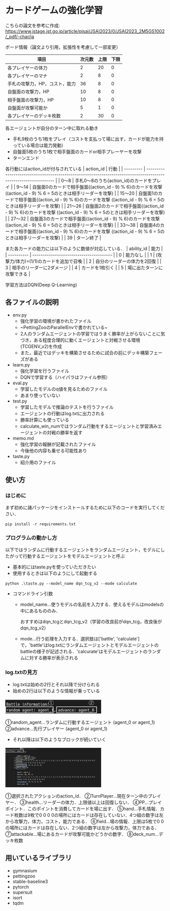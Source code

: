# カードゲームの強化学習

こちらの論文を参考に作成: https://www.jstage.jst.go.jp/article/pjsai/JSAI2023/0/JSAI2023_2M5GS1002/_pdf/-char/ja

ボード情報（論文より引用，拡張性を考慮して一部変更）

|項目|次元数|上限|下限|
|---|---|---|---|
|各プレイヤーの体力|2|20|0|
|各プレイヤーのマナ|2|8|0|
|手札の攻撃力，HP，コスト，能力|36|8|0|
|自盤面の攻撃力，HP|10|8|0|
|相手盤面の攻撃力，HP|10|8|0|
|自盤面が攻撃可能か|5|1|0|
|各プレイヤーのデッキ枚数|2|30|0|

各エージェントが自分のターン中に取れる動き

- 手札9枚のうち1枚をプレイ（コストを支払って場に出す，カードが能力を持っている場合は能力発動）
- 自盤面5枚のうち1枚で相手盤面のカードor相手プレーヤーを攻撃
- ターンエンド

各行動にはaction_idが付与されている
| action_id | 行動                                                                                                            |
| --------- | --------------------------------------------------------------------------------------------------------------- |
| 0～8      | 手札0～8のうち{action_id}のカードをプレイ                                                                       |
| 9～14     | 自盤面0のカードで相手盤面{(action_id - 9) % 6}のカードを攻撃 ((action_id - 9) % 6 = 5のときは相手リーダーを攻撃) |
| 15～20    | 自盤面1のカードで相手盤面{(action_id - 9) % 6}のカードを攻撃 ((action_id - 9) % 6 = 5のときは相手リーダーを攻撃) |
| 21～26    | 自盤面2のカードで相手盤面{(action_id - 9) % 6}のカードを攻撃 ((action_id - 9) % 6 = 5のときは相手リーダーを攻撃) |
| 27～32    | 自盤面3のカードで相手盤面{(action_id - 9) % 6}のカードを攻撃 ((action_id - 9) % 6 = 5のときは相手リーダーを攻撃) |
| 33～38    | 自盤面4のカードで相手盤面{(action_id - 9) % 6}のカードを攻撃 ((action_id - 9) % 6 = 5のときは相手リーダーを攻撃) |
| 39        | ターン終了 |

また各カードの能力には以下のように数値が対応している．
| ability_id | 能力                                    |
| ---------- | --------------------------------------- |
| 0          | 能力なし                                |
| 1          | (攻撃力/体力)=(1/1)のカードを追加で召喚 |
| 2          | 自分のリーダーの体力を2回復             |
| 3          | 相手のリーダーに2ダメージ               |
| 4          | カードを1枚引く                         |
| 5          | 場に出たターンに攻撃できる |

学習方法はDQN(Deep Q-Learning)


## 各ファイルの説明

- env.py 
  - 強化学習の環境が書かれたファイル
  - ~PettingZooのParallelEnvで書かれている~
  - 2人のランダムエージェントの学習ではうまく勝率が上がらないことに気づき，ある程度合理的に動くエージェントと対戦させる環境(TCGENV_v2)を作成
  - また，最近ではデッキを構築させるために試合の前にデッキ構築フェーズがある
- learn.py
  - 強化学習を行うファイル
  - DQNで学習する（ハイパラはファイル参照）
- eval.py
  - 学習したモデルのq値を見るためのファイル
  - あまり使っていない
- test.py
  - 学習したモデルで推論のテストを行うファイル
  - エージェントの行動はlog.txtに出力される
  - 勝率計算にも使っている
  - calculate_win_numではランダム行動をするエージェントと学習済みエージェントの対戦の勝率を返す
- memo.md
  - 強化学習の報酬が記載されたファイル
  - 今後他の内容も乗せる可能性あり
- taste.py
  - 紹介用のファイル

## 使い方
### はじめに
まず初めに諸パッケージをインストールするために以下のコードを実行してください．
```
pip install -r requirements.txt
```
### プログラムの動かし方
以下ではランダムに行動するエージェントをランダムエージェント，モデルにしたがって行動するエージェントをモデルエージェントと呼ぶ
- 基本的にはtaste.pyを使っていただきたい
- 使用するときは以下のようにして起動する
```
python .\taste.py --model_name dqn_tcg_v2 --mode calculate
```
- コマンドライン引数
  - model_name...使うモデルの名前を入力する．使えるモデルはmodelsの中にあるもののみ．
  
    おすすめはdqn_tcgとdqn_tcg_v2（学習の改良前がdqn_tcg，改良後がdqn_tcg_v2）
  - mode...行う処理を入力する．選択肢は['battle', 'calculate']で，'battle'はlog.txtにランダムエージェントとモデルエージェントのbattleの様子が記述される．'calcurate'はモデルエージェントのランダムに対する勝率が表示される

### log.txtの見方
- log.txtは始めの2行とそれ以降で分けられる
- 始めの2行は以下のような情報が乗っている
<img src="img/battle_information.png" width="60%">

  ①random_agent...ランダムに行動するエージェント (agent_0 or agent_1)
  ②advance...先行プレイヤー (agent_0 or agent_1)
- それ以降は以下のようなブロックが続いていく
<img src="img/battle_log.png" width="60%">

  ①選択されたアクションのaction_id．
  ②TurnPlayer...現在ターン中のプレイヤー．
  ③health...リーダーの体力．上限値以上は回復しない．
  ④PP...プレイポイント．このポイントを消費してカードを場に出す．
  ⑤hand...手札情報．カード枚数は9枚で0 0 0 0の場所にはカードは存在していない．4つ組の数字は左から攻撃力，体力，コスト，能力である．
  ⑥field...場の情報．上限は5枚で0 0の場所にはカードは存在しない．2つ組の数字は左から攻撃力，体力である．
  ⑦attackable...場にあるカードが攻撃可能かどうかの数字．
  ⑧deck_num...デッキ枚数

## 用いているライブラリ
- gymnasium
- pettingzoo
- stable-baseline3
- pytorch
- supersuit
- isort
- tqdm

